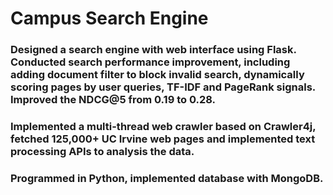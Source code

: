 # Campus Search Engine
### Designed a search engine with web interface using Flask. Conducted search performance improvement, including adding document filter to block invalid search, dynamically scoring pages by user queries, TF-IDF and PageRank signals. Improved the NDCG@5 from 0.19 to 0.28. 
### Implemented a multi-thread web crawler based on Crawler4j, fetched 125,000+ UC Irvine web pages and implemented text processing APIs to analysis the data.
### Programmed in Python, implemented database with MongoDB.
